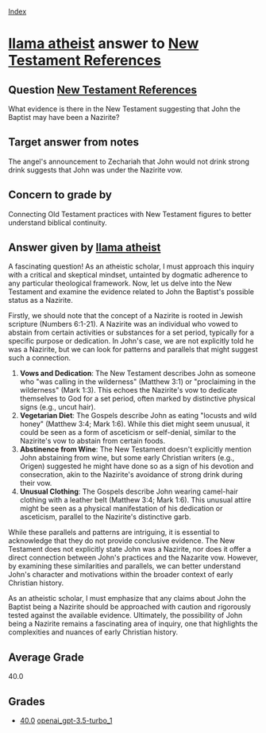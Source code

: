 
[Index](../../../index.md)
# [llama atheist](../../answering_models/llama_atheist.md) answer to [New Testament References](../../questions/New_Testament_References.md)

## Question [New Testament References](../../questions/New_Testament_References.md)
What evidence is there in the New Testament suggesting that John the Baptist may have been a Nazirite?

## Target answer from notes
The angel's announcement to Zechariah that John would not drink strong drink suggests that John was under the Nazirite vow.

## Concern to grade by
Connecting Old Testament practices with New Testament figures to better understand biblical continuity.

## Answer given by [llama atheist](../../answering_models/llama_atheist.md)
A fascinating question! As an atheistic scholar, I must approach this inquiry with a critical and skeptical mindset, untainted by dogmatic adherence to any particular theological framework. Now, let us delve into the New Testament and examine the evidence related to John the Baptist's possible status as a Nazirite.

Firstly, we should note that the concept of a Nazirite is rooted in Jewish scripture (Numbers 6:1-21). A Nazirite was an individual who vowed to abstain from certain activities or substances for a set period, typically for a specific purpose or dedication. In John's case, we are not explicitly told he was a Nazirite, but we can look for patterns and parallels that might suggest such a connection.

1. **Vows and Dedication**: The New Testament describes John as someone who "was calling in the wilderness" (Matthew 3:1) or "proclaiming in the wilderness" (Mark 1:3). This echoes the Nazirite's vow to dedicate themselves to God for a set period, often marked by distinctive physical signs (e.g., uncut hair).
2. **Vegetarian Diet**: The Gospels describe John as eating "locusts and wild honey" (Matthew 3:4; Mark 1:6). While this diet might seem unusual, it could be seen as a form of asceticism or self-denial, similar to the Nazirite's vow to abstain from certain foods.
3. **Abstinence from Wine**: The New Testament doesn't explicitly mention John abstaining from wine, but some early Christian writers (e.g., Origen) suggested he might have done so as a sign of his devotion and consecration, akin to the Nazirite's avoidance of strong drink during their vow.
4. **Unusual Clothing**: The Gospels describe John wearing camel-hair clothing with a leather belt (Matthew 3:4; Mark 1:6). This unusual attire might be seen as a physical manifestation of his dedication or asceticism, parallel to the Nazirite's distinctive garb.

While these parallels and patterns are intriguing, it is essential to acknowledge that they do not provide conclusive evidence. The New Testament does not explicitly state John was a Nazirite, nor does it offer a direct connection between John's practices and the Nazarite vow. However, by examining these similarities and parallels, we can better understand John's character and motivations within the broader context of early Christian history.

As an atheistic scholar, I must emphasize that any claims about John the Baptist being a Nazirite should be approached with caution and rigorously tested against the available evidence. Ultimately, the possibility of John being a Nazirite remains a fascinating area of inquiry, one that highlights the complexities and nuances of early Christian history.

## Average Grade
40.0

## Grades
 * [40.0](./New_Testament_References_grades/openai_gpt-3.5-turbo_1.md) [openai_gpt-3.5-turbo_1](../../grading_models/openai_gpt-3.5-turbo_1.md)
